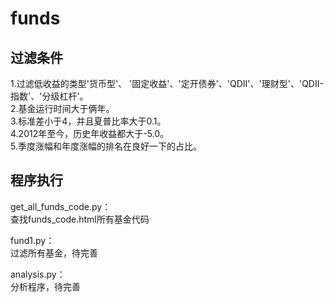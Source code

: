 # funds
## 过滤条件
1.过滤低收益的类型'货币型'、 '固定收益'、'定开债券'、'QDII'、'理财型'、'QDII-指数'、'分级杠杆'。        
2.基金运行时间大于俩年。        
3.标准差小于4，并且夏普比率大于0.1。        
4.2012年至今，历史年收益都大于-5.0。        
5.季度涨幅和年度涨幅的排名在良好一下的占比。       
        
## 程序执行       
get_all_funds_code.py：       
查找funds_code.html所有基金代码      
       
fund1.py：        
过滤所有基金，待完善      
       
analysis.py：       
分析程序，待完善        
